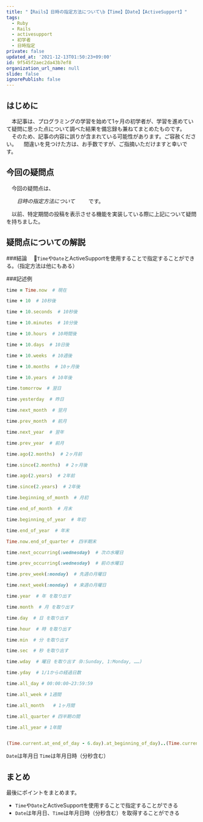 ```yaml
---
title: "【Rails】日時の指定方法について\b【Time】【Date】【ActiveSupport】"
tags:
  - Ruby
  - Rails
  - activesupport
  - 初学者
  - 日時指定
private: false
updated_at: '2021-12-13T01:50:23+09:00'
id: 9f545f2aec2da43b7ef8
organization_url_name: null
slide: false
ignorePublish: false
---
```

## はじめに
　本記事は、プログラミングの学習を始めて1ヶ月の初学者が、学習を進めていて疑問に思った点について調べた結果を備忘録も兼ねてまとめたものです。
　そのため、記事の内容に誤りが含まれている可能性があります。ご容赦ください。
　間違いを見つけた方は、お手数ですが、ご指摘いただけますと幸いです。

## 今回の疑問点
　今回の疑問点は、

　　_日時の指定方法について_
　
　です。　

 　以前、特定期間の投稿を表示させる機能を実装している際に上記について疑問を持ちました。

## 疑問点についての解説

###結論
　`Time`や`Date`とActiveSupportを使用することで指定することができる。（指定方法は他にもある）

###記述例

```.rb
time = Time.now  # 現在

time + 10  # 10秒後

time + 10.seconds  # 10秒後

time + 10.minutes  # 10分後

time + 10.hours  # 10時間後

time + 10.days  # 10日後

time + 10.weeks  # 10週後

time + 10.months  # 10ヶ月後

time + 10.years  # 10年後

time.tomorrow  # 翌日

time.yesterday  # 昨日

time.next_month  # 翌月

time.prev_month  # 前月

time.next_year  # 翌年

time.prev_year  # 前月

time.ago(2.months)  # 2ヶ月前

time.since(2.months)  # 2ヶ月後

time.ago(2.years)  # 2年前

time.since(2.years)  # 2年後

time.beginning_of_month  # 月初

time.end_of_month  # 月末

time.beginning_of_year  # 年初

time.end_of_year  # 年末

Time.now.end_of_quarter #　四半期末

time.next_occurring(:wednesday)  # 次の水曜日

time.prev_occurring(:wednesday)  # 前の水曜日

time.prev_week(:monday)  # 先週の月曜日

time.next_week(:monday)  # 来週の月曜日

time.year  # 年 を取り出す

time.month  # 月 を取り出す

time.day  # 日 を取り出す

time.hour  # 時 を取り出す

time.min  # 分 を取り出す

time.sec  # 秒 を取り出す

time.wday  # 曜日 を取り出す（0:Sunday, 1:Monday, ……)

time.yday  # 1/1からの経過日数

time.all_day # 00:00:00~23:59:59

time.all_week # 1週間

time.all_month　　# 1ヶ月間

time.all_quarter # 四半期の間

time.all_year # 1年間


(Time.current.at_end_of_day - 6.day).at_beginning_of_day)..(Time.current.at_end_of_day)  # 1週間

```
`Date`は年月日
`Time`は年月日時（分秒含む）


## まとめ
最後にポイントをまとめます。

- `Time`や`Date`とActiveSupportを使用することで指定することができる
- `Date`は年月日、`Time`は年月日時（分秒含む）を取得することができる
